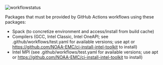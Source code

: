 ![workflowstatus](https://github.com/AlexanderRichert-NOAA/ci-playground/actions/workflows/build.yaml/badge.svg)

Packages that must be provided by GitHub Actions workflows using these packages:
- Spack (to concretize environment and access/install from build cache)
- Compilers (GCC, Intel Classic, Intel OneAPI; see .github/workflows/test.yaml for available versions; use apt or https://github.com/NOAA-EMC/ci-install-intel-toolkit to install)
- Intel MPI (see .github/workflows/test.yaml for available versions; use apt or https://github.com/NOAA-EMC/ci-install-intel-toolkit to install)
